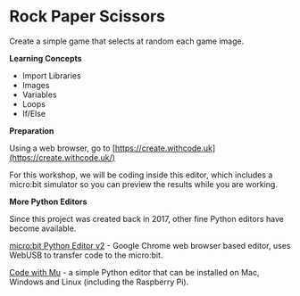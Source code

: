 # Rock Paper Scissors

Create a simple game that selects at random each game image.

**Learning Concepts**

* Import Libraries
* Images
* Variables
* Loops
* If/Else

**Preparation**

Using a web browser, go to [https://create.withcode.uk](https://create.withcode.uk/)

For this workshop, we will be coding inside this editor, which includes
a micro:bit simulator so you can preview the results while you are working.

**More Python Editors**

Since this project was created back in 2017, other fine Python editors have become available.

[micro:bit Python Editor v2](https://python.microbit.org/v/2.0) - Google Chrome web browser based editor, uses WebUSB to transfer code to the micro:bit.

[Code with Mu](https://codewith.mu) - a simple Python editor that can be installed on Mac, Windows and Linux (including the Raspberry Pi).



